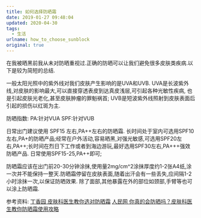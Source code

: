 ```yaml
---
title: 如何选择防晒霜
date: 2019-01-27 09:48:04
updated: 2020-04-30
tags:
  - 生活
urlname: how_to_choose_sunblock
original: true
---
```

在我被晒黑前我从未对防晒重视过.正确的防晒可以让我们避免很多皮肤类疾病.以下是较为简短的总结.
<!--more-->
一般太阳光照中的紫外线对我们皮肤产生影响的是UVA和UVB.
UVA是长波紫外线,对皮肤的影响最大,可以直接穿透表皮到达真皮浅层,可引起各种光敏性疾病,
也是引起皮肤光老化,甚至皮肤肿瘤的罪魁祸首;
UVB是短波紫外线照射到皮肤表面后引起的损伤以红斑为主.

防晒指数:
PA:针对VUA
SPF:针对VUB

日常出门建议使用 SPF15 左右,PA++左右的防晒霜. 
长时间处于室内可选用SPF10左右,PA+的防晒产品;经常在户外活动,容易晒黑,对强光敏感,可选用SPF20左右,PA++;长时间在烈日下工作或者到海边游玩,最好选用SPF30左右,PA+++强效防晒产品.
日常使用SPF15-25,PA++即可;

防晒霜应该在出门前20-30分钟涂抹,使用量2mg/cm^2涂抹厚度约1-2张A4纸,涂一次并不能保持一整天.防晒霜停留在皮肤表面,随着出汗会有一些丢失,应间隔1-2小时涂抹一次,以保证防晒效果.
除了面部,其他暴露在外的部位如颈部,手臂等也可以涂上防晒霜.

参考资料:
[丁香园 皮肤科医生教你选对防晒霜](https://dxy.com/column/2773)
[人民网 你真的会防晒吗？皮肤科医生教你防晒霜使用攻略](http://health.people.com.cn/n1/2017/0727/c14739-29430978.html)
		



